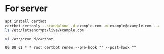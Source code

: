 # For server

```bash
apt install certbot
certbot certonly --standalone -d example.com -m example@example.com --agree-tos -n
ls /etc/letsencrypt/live/example.com
```

```bash
vi /etc/cron.d/certbot
```

```
00 00 01 * * root certbot renew --pre-hook "" --post-hook ""
```
